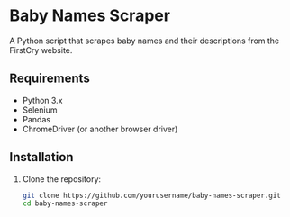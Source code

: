 # Baby Names Scraper

A Python script that scrapes baby names and their descriptions from the FirstCry website.

## Requirements

- Python 3.x
- Selenium
- Pandas
- ChromeDriver (or another browser driver)

## Installation

1. Clone the repository:
   ```bash
   git clone https://github.com/yourusername/baby-names-scraper.git
   cd baby-names-scraper
